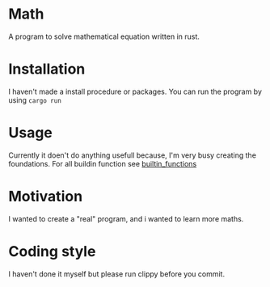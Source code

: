 # Math
A program to solve mathematical equation written in rust.

# Installation
I haven't made a install procedure or packages.
You can run the program by using `cargo run`

# Usage
Currently it doen't do anything usefull because, I'm very busy creating the foundations.
For all buildin function see [builtin_functions](doc/builtin_functions.md)

# Motivation
I wanted to create a "real" program, and i wanted to learn more maths.

# Coding style
I haven't done it myself but please run clippy before you commit.
